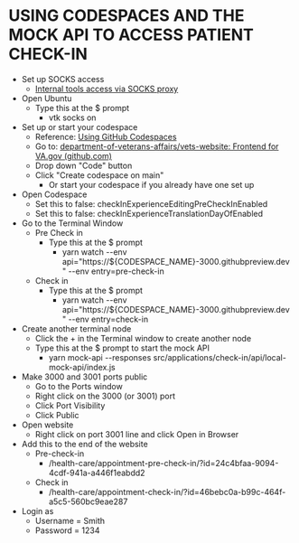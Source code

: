 # USING CODESPACES AND THE MOCK API TO ACCESS PATIENT CHECK-IN 

- Set up SOCKS access
	- [Internal tools access via SOCKS proxy](https://depo-platform-documentation.scrollhelp.site/getting-started/Internal-tools-access-via-SOCKS-proxy.1821081710.html)
- Open Ubuntu
	- Type this at the $ prompt
		- vtk socks on
- Set up or start your codespace
	- Reference: [Using GitHub Codespaces](https://depo-platform-documentation.scrollhelp.site/developer-docs/Using-GitHub-Codespaces.1909063762.html)
	- Go to: [department-of-veterans-affairs/vets-website: Frontend for VA.gov (github.com)](https://github.com/department-of-veterans-affairs/vets-website)
	- Drop down "Code" button
	- Click "Create codespace on main"
		- Or start your codespace if you already have one set up
- Open Codespace
	- Set this to false: checkInExperienceEditingPreCheckInEnabled
	- Set this to false: checkInExperienceTranslationDayOfEnabled
- Go to the Terminal Window
	- Pre Check in
		- Type this at the $ prompt
			- yarn watch --env api="https://${CODESPACE_NAME}-3000.githubpreview.dev" --env entry=pre-check-in
	- Check in 
		- Type this at the $ prompt
			- yarn watch --env api="https://${CODESPACE_NAME}-3000.githubpreview.dev" --env entry=check-in
- Create another terminal node 
	- Click the + in the Terminal window to create another node
	- Type this at the $ prompt to start the mock API
		- yarn mock-api --responses src/applications/check-in/api/local-mock-api/index.js
- Make 3000 and 3001 ports public
	- Go to the Ports window
	- Right click on the 3000 (or 3001) port
	- Click Port Visibility
	- Click Public
- Open website 
	- Right click on port 3001 line and click Open in Browser
- Add this to the end of the website
	- Pre-check-in
		- /health-care/appointment-pre-check-in/?id=24c4bfaa-9094-4cdf-941a-a446f1eabdd2
	- Check in
		- /health-care/appointment-check-in/?id=46bebc0a-b99c-464f-a5c5-560bc9eae287
- Login as
	- Username = Smith 
	- Password = 1234

